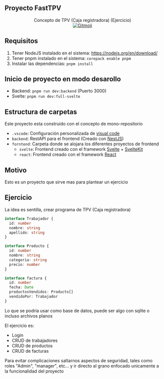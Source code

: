 ## Proyecto FastTPV

<div align="center">Concepto de TPV (Caja registradora) (Ejercicio)</div>
<div align="center"><a href="https://gitmoji.dev"> <img src="https://img.shields.io/badge/gitmoji-%20😜%20😍-FFDD67.svg?style=flat-square" alt="Gitmoji"> </a></div>

## Requisitos

1. Tener NodeJS instalado en el sistema: https://nodejs.org/en/download/
2. Tener pnpm instalado en el sistema: `corepack enable pnpm`
3. Instalar las dependencias: `pnpm install`

## Inicio de proyecto en modo desarollo

- Backend: `pnpm run dev:backend` (Puerto 3000)
- Svelte: `pnpm run dev:full-svelte`

## Estructura de carpetas

Este proyecto esta construido con el concepto de mono-repositorio

- `.vscode`: Configuración personalizada de [visual code](https://code.visualstudio.com)
- `backend`: RestAPI para el frontend (Creado con [NestJS](https://docs.nestjs.com))
- `forntend`: Carpeta donde se alojara los diferentes proyectos de frontend
    - `svelte`: Frontend creado con el framework [Svelte](https://svelte.dev/docs/) + [SvelteKit](https://kit.svelte.dev/docs/)
    - `react`: Frontend creado con el framework [React](https://es.react.dev/reference/react)

## Motivo

Esto es un proyecto que sirve mas para plantear un ejercicio

## Ejercicio

La idea es sentilla, crear programa de TPV (Caja registradora)
 
```ts
interface Trabajador {
  id: number
  nombre: string
  apellido: string
}

interface Producto {
  id: number
  nombre: string
  categoria: string
  precio: number
}

interface factura {
  id: number
  fecha: Date
  productosVendidos: Producto[]
  vendidoPor: Trabajador
}
```

Lo que se podría usar como base de datos, puede ser algo con sqlite o incluso archivos planos
 
El ejercicio es:
- Login
- CRUD de trabajadores
- CRUD de productos
- CRUD de facturas

Para evitar complicaciones saltarnos aspectos de seguridad, tales como roles "Admin", "manager", etc... y ir directo al grano enfocado unicamente a la funcionalidad del proyecto
